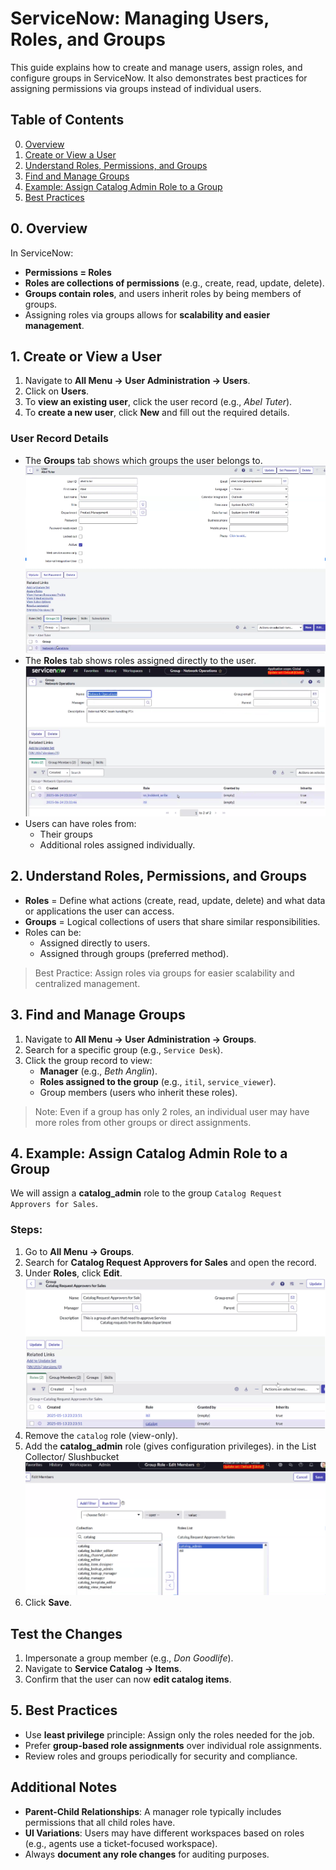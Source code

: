# ServiceNow: Managing Users, Roles, and Groups

This guide explains how to create and manage users, assign roles, and configure groups in ServiceNow. It also demonstrates best practices for assigning permissions via groups instead of individual users.

## Table of Contents
0. [Overview](#overview)
1. [Create or View a User](#create-or-view-a-user)
2. [Understand Roles, Permissions, and Groups](#understand-roles-permissions-and-groups)
3. [Find and Manage Groups](#find-and-manage-groups)
4. [Example: Assign Catalog Admin Role to a Group](#example-assign-catalog-admin-role-to-a-group)
5. [Best Practices](#best-practice)

<a name="overview"></a> 
## 0. Overview
In ServiceNow:
- **Permissions = Roles**
- **Roles are collections of permissions** (e.g., create, read, update, delete).
- **Groups contain roles**, and users inherit roles by being members of groups.
- Assigning roles via groups allows for **scalability and easier management**.

<a name="create-or-view-a-user"></a>
## 1. Create or View a User
1. Navigate to **All Menu → User Administration → Users**.
2. Click on **Users**.
3. To **view an existing user**, click the user record (e.g., *Abel Tuter*).
4. To **create a new user**, click **New** and fill out the required details.

### User Record Details
- The **Groups** tab shows which groups the user belongs to.
  ![](https://github.com/CodeWithLuwam/June-26-Users-and-Roles/blob/main/Images/Groubs%20tab-%20Which%20Group%20User%20Belongs%20To.png?raw=true)
- The **Roles** tab shows roles assigned directly to the user.
  ![](https://github.com/CodeWithLuwam/June-26-Users-and-Roles/blob/main/Images/Roles%20tab-%20Roles%20Assigned%20Directly%20to%20User.png?raw=true)
- Users can have roles from:
  -   Their groups
  -   Additional roles assigned individually.

<a name="understand-roles-permissions-and-groups"></a>
## 2. Understand Roles, Permissions, and Groups
- **Roles** = Define what actions (create, read, update, delete) and what data or applications the user can access.
- **Groups** = Logical collections of users that share similar responsibilities.
- Roles can be:
  - Assigned directly to users.
  - Assigned through groups (preferred method).
>Best Practice: Assign roles via groups for easier scalability and centralized management.

<a name="find-and-manage-groups"></a>
## 3. Find and Manage Groups
1. Navigate to **All Menu → User Administration → Groups**.
2. Search for a specific group (e.g., `Service Desk`).
3. Click the group record to view:
   - **Manager** (e.g., *Beth Anglin*).
   - **Roles assigned to the group** (e.g., `itil`, `service_viewer`).
   - Group members (users who inherit these roles).

>Note:
>Even if a group has only 2 roles, an individual user may have more roles from other groups or direct assignments.

<a name="example-assign-catalog-admin-role-to-a-group"></a>
## 4. Example: Assign Catalog Admin Role to a Group
We will assign a **catalog_admin** role to the group `Catalog Request Approvers for Sales`.
### Steps:
1. Go to **All Menu → Groups**.
2. Search for **Catalog Request Approvers for Sales** and open the record.
3. Under **Roles**, click **Edit**. <br>
![](https://github.com/CodeWithLuwam/June-26-Users-and-Roles/blob/main/Images/Catalog%20Request%20Approvers%20for%20Sale.png?raw=true)
4. Remove the `catalog` role (view-only).
5. Add the **catalog_admin** role (gives configuration privileges). in the List  Collector/ Slushbucket<br> ![](https://github.com/CodeWithLuwam/June-26-Users-and-Roles/blob/main/Images/List%20Collector%20Slushbucket.png?raw=true)
6. Click **Save**.

## Test the Changes
1. Impersonate a group member (e.g., *Don Goodlife*).
2. Navigate to **Service Catalog → Items**.
3. Confirm that the user can now **edit catalog items**.

<a name="best-practice"></a>
## 5. Best Practices
- Use **least privilege** principle: Assign only the roles needed for the job.
- Prefer **group-based role assignments** over individual role assignments.
- Review roles and groups periodically for security and compliance.

## Additional Notes
- **Parent-Child Relationships**: A manager role typically includes permissions that all child roles have.
- **UI Variations**: Users may have different workspaces based on roles (e.g., agents use a ticket-focused workspace).
- Always **document any role changes** for auditing purposes.
